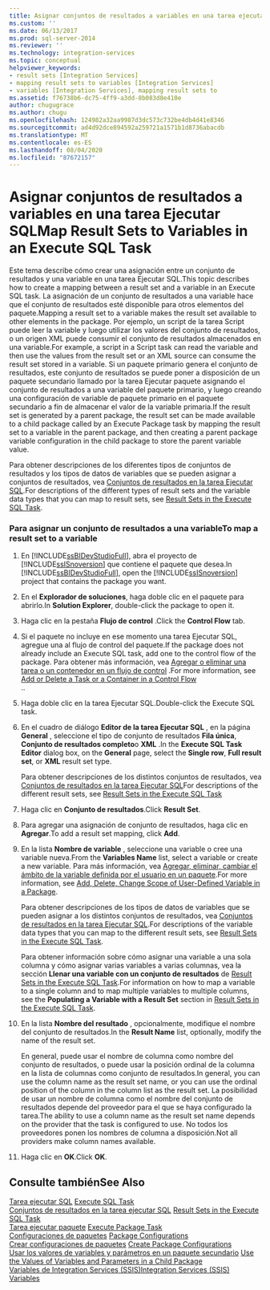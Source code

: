 ```yaml
---
title: Asignar conjuntos de resultados a variables en una tarea ejecutar SQL | Microsoft Docs
ms.custom: ''
ms.date: 06/13/2017
ms.prod: sql-server-2014
ms.reviewer: ''
ms.technology: integration-services
ms.topic: conceptual
helpviewer_keywords:
- result sets [Integration Services]
- mapping result sets to variables [Integration Services]
- variables [Integration Services], mapping result sets to
ms.assetid: f76738b6-dc75-4ff9-a3dd-8b083d8e410e
author: chugugrace
ms.author: chugu
ms.openlocfilehash: 124982a32aa9987d3dc573c732be4db4d41e8346
ms.sourcegitcommit: ad4d92dce894592a259721a1571b1d8736abacdb
ms.translationtype: MT
ms.contentlocale: es-ES
ms.lasthandoff: 08/04/2020
ms.locfileid: "87672157"
---
```

# <a name="map-result-sets-to-variables-in-an-execute-sql-task"></a><span data-ttu-id="b4ecd-102">Asignar conjuntos de resultados a variables en una tarea Ejecutar SQL</span><span class="sxs-lookup"><span data-stu-id="b4ecd-102">Map Result Sets to Variables in an Execute SQL Task</span></span>
  <span data-ttu-id="b4ecd-103">Este tema describe cómo crear una asignación entre un conjunto de resultados y una variable en una tarea Ejecutar SQL.</span><span class="sxs-lookup"><span data-stu-id="b4ecd-103">This topic describes how to create a mapping between a result set and a variable in an Execute SQL task.</span></span> <span data-ttu-id="b4ecd-104">La asignación de un conjunto de resultados a una variable hace que el conjunto de resultados esté disponible para otros elementos del paquete.</span><span class="sxs-lookup"><span data-stu-id="b4ecd-104">Mapping a result set to a variable makes the result set available to other elements in the package.</span></span> <span data-ttu-id="b4ecd-105">Por ejemplo, un script de la tarea Script puede leer la variable y luego utilizar los valores del conjunto de resultados, o un origen XML puede consumir el conjunto de resultados almacenados en una variable.</span><span class="sxs-lookup"><span data-stu-id="b4ecd-105">For example, a script in a Script task can read the variable and then use the values from the result set or an XML source can consume the result set stored in a variable.</span></span> <span data-ttu-id="b4ecd-106">Si un paquete primario genera el conjunto de resultados, este conjunto de resultados se puede poner a disposición de un paquete secundario llamado por la tarea Ejecutar paquete asignando el conjunto de resultados a una variable del paquete primario, y luego creando una configuración de variable de paquete primario en el paquete secundario a fin de almacenar el valor de la variable primaria.</span><span class="sxs-lookup"><span data-stu-id="b4ecd-106">If the result set is generated by a parent package, the result set can be made available to a child package called by an Execute Package task by mapping the result set to a variable in the parent package, and then creating a parent package variable configuration in the child package to store the parent variable value.</span></span>  
  
 <span data-ttu-id="b4ecd-107">Para obtener descripciones de los diferentes tipos de conjuntos de resultados y los tipos de datos de variables que se pueden asignar a conjuntos de resultados, vea [Conjuntos de resultados en la tarea Ejecutar SQL](control-flow/execute-sql-task.md).</span><span class="sxs-lookup"><span data-stu-id="b4ecd-107">For descriptions of the different types of result sets and the variable data types that you can map to result sets, see [Result Sets in the Execute SQL Task](control-flow/execute-sql-task.md).</span></span>  
  
### <a name="to-map-a-result-set-to-a-variable"></a><span data-ttu-id="b4ecd-108">Para asignar un conjunto de resultados a una variable</span><span class="sxs-lookup"><span data-stu-id="b4ecd-108">To map a result set to a variable</span></span>  
  
1.  <span data-ttu-id="b4ecd-109">En [!INCLUDE[ssBIDevStudioFull](../includes/ssbidevstudiofull-md.md)], abra el proyecto de [!INCLUDE[ssISnoversion](../includes/ssisnoversion-md.md)] que contiene el paquete que desea.</span><span class="sxs-lookup"><span data-stu-id="b4ecd-109">In [!INCLUDE[ssBIDevStudioFull](../includes/ssbidevstudiofull-md.md)], open the [!INCLUDE[ssISnoversion](../includes/ssisnoversion-md.md)] project that contains the package you want.</span></span>  
  
2.  <span data-ttu-id="b4ecd-110">En el **Explorador de soluciones**, haga doble clic en el paquete para abrirlo.</span><span class="sxs-lookup"><span data-stu-id="b4ecd-110">In **Solution Explorer**, double-click the package to open it.</span></span>  
  
3.  <span data-ttu-id="b4ecd-111">Haga clic en la pestaña **Flujo de control** .</span><span class="sxs-lookup"><span data-stu-id="b4ecd-111">Click the **Control Flow** tab.</span></span>  
  
4.  <span data-ttu-id="b4ecd-112">Si el paquete no incluye en ese momento una tarea Ejecutar SQL, agregue una al flujo de control del paquete.</span><span class="sxs-lookup"><span data-stu-id="b4ecd-112">If the package does not already include an Execute SQL task, add one to the control flow of the package.</span></span> <span data-ttu-id="b4ecd-113">Para obtener más información, vea [Agregar o eliminar una tarea o un contenedor en un flujo de control](control-flow/add-or-delete-a-task-or-a-container-in-a-control-flow.md) .</span><span class="sxs-lookup"><span data-stu-id="b4ecd-113">For more information, see [Add or Delete a Task or a Container in a Control Flow](control-flow/add-or-delete-a-task-or-a-container-in-a-control-flow.md)</span></span>  
  <span data-ttu-id="b4ecd-114">.</span><span class="sxs-lookup"><span data-stu-id="b4ecd-114">.</span></span>  
  
5.  <span data-ttu-id="b4ecd-115">Haga doble clic en la tarea Ejecutar SQL.</span><span class="sxs-lookup"><span data-stu-id="b4ecd-115">Double-click the Execute SQL task.</span></span>  
  
6.  <span data-ttu-id="b4ecd-116">En el cuadro de diálogo **Editor de la tarea Ejecutar SQL** , en la página **General** , seleccione el tipo de conjunto de resultados **Fila única**, **Conjunto de resultados completo**o **XML** .</span><span class="sxs-lookup"><span data-stu-id="b4ecd-116">In the **Execute SQL Task Editor** dialog box, on the **General** page, select the **Single row**, **Full result set**, or **XML** result set type.</span></span>  
  
     <span data-ttu-id="b4ecd-117">Para obtener descripciones de los distintos conjuntos de resultados, vea [Conjuntos de resultados en la tarea Ejecutar SQL](result-sets-in-the-execute-sql-task.md)</span><span class="sxs-lookup"><span data-stu-id="b4ecd-117">For descriptions of the different result sets, see [Result Sets in the Execute SQL Task](result-sets-in-the-execute-sql-task.md)</span></span>  
  
7.  <span data-ttu-id="b4ecd-118">Haga clic en **Conjunto de resultados**.</span><span class="sxs-lookup"><span data-stu-id="b4ecd-118">Click **Result Set**.</span></span>  
  
8.  <span data-ttu-id="b4ecd-119">Para agregar una asignación de conjunto de resultados, haga clic en **Agregar**.</span><span class="sxs-lookup"><span data-stu-id="b4ecd-119">To add a result set mapping, click **Add**.</span></span>  
  
9. <span data-ttu-id="b4ecd-120">En la lista **Nombre de variable** , seleccione una variable o cree una variable nueva.</span><span class="sxs-lookup"><span data-stu-id="b4ecd-120">From the **Variables Name** list, select a variable or create a new variable.</span></span> <span data-ttu-id="b4ecd-121">Para más información, vea [Agregar, eliminar, cambiar el ámbito de la variable definida por el usuario en un paquete](../../2014/integration-services/add-delete-change-scope-of-user-defined-variable-in-a-package.md).</span><span class="sxs-lookup"><span data-stu-id="b4ecd-121">For more information, see [Add, Delete, Change Scope of User-Defined Variable in a Package](../../2014/integration-services/add-delete-change-scope-of-user-defined-variable-in-a-package.md).</span></span>  
  
     <span data-ttu-id="b4ecd-122">Para obtener descripciones de los tipos de datos de variables que se pueden asignar a los distintos conjuntos de resultados, vea [Conjuntos de resultados en la tarea Ejecutar SQL](result-sets-in-the-execute-sql-task.md).</span><span class="sxs-lookup"><span data-stu-id="b4ecd-122">For descriptions of the variable data types that you can map to the different result sets, see [Result Sets in the Execute SQL Task](result-sets-in-the-execute-sql-task.md).</span></span>  
  
     <span data-ttu-id="b4ecd-123">Para obtener información sobre cómo asignar una variable a una sola columna y cómo asignar varias variables a varias columnas, vea la sección **Llenar una variable con un conjunto de resultados** de [Result Sets in the Execute SQL Task](control-flow/execute-sql-task.md).</span><span class="sxs-lookup"><span data-stu-id="b4ecd-123">For information on how to map a variable to a single column and to map multiple variables to multiple columns, see the **Populating a Variable with a Result Set** section in [Result Sets in the Execute SQL Task](control-flow/execute-sql-task.md).</span></span>  
  
10. <span data-ttu-id="b4ecd-124">En la lista **Nombre del resultado** , opcionalmente, modifique el nombre del conjunto de resultados.</span><span class="sxs-lookup"><span data-stu-id="b4ecd-124">In the **Result Name** list, optionally, modify the name of the result set.</span></span>  
  
     <span data-ttu-id="b4ecd-125">En general, puede usar el nombre de columna como nombre del conjunto de resultados, o puede usar la posición ordinal de la columna en la lista de columnas como conjunto de resultados.</span><span class="sxs-lookup"><span data-stu-id="b4ecd-125">In general, you can use the column name as the result set name, or you can use the ordinal position of the column in the column list as the result set.</span></span> <span data-ttu-id="b4ecd-126">La posibilidad de usar un nombre de columna como el nombre del conjunto de resultados depende del proveedor para el que se haya configurado la tarea.</span><span class="sxs-lookup"><span data-stu-id="b4ecd-126">The ability to use a column name as the result set name depends on the provider that the task is configured to use.</span></span> <span data-ttu-id="b4ecd-127">No todos los proveedores ponen los nombres de columna a disposición.</span><span class="sxs-lookup"><span data-stu-id="b4ecd-127">Not all providers make column names available.</span></span>  
  
11. <span data-ttu-id="b4ecd-128">Haga clic en **OK**.</span><span class="sxs-lookup"><span data-stu-id="b4ecd-128">Click **OK**.</span></span>  
  
## <a name="see-also"></a><span data-ttu-id="b4ecd-129">Consulte también</span><span class="sxs-lookup"><span data-stu-id="b4ecd-129">See Also</span></span>  
 <span data-ttu-id="b4ecd-130">[Tarea ejecutar SQL](control-flow/execute-sql-task.md) </span><span class="sxs-lookup"><span data-stu-id="b4ecd-130">[Execute SQL Task](control-flow/execute-sql-task.md) </span></span>  
 <span data-ttu-id="b4ecd-131">[Conjuntos de resultados en la tarea ejecutar SQL](result-sets-in-the-execute-sql-task.md) </span><span class="sxs-lookup"><span data-stu-id="b4ecd-131">[Result Sets in the Execute SQL Task](result-sets-in-the-execute-sql-task.md) </span></span>  
 <span data-ttu-id="b4ecd-132">[Tarea ejecutar paquete](control-flow/execute-package-task.md) </span><span class="sxs-lookup"><span data-stu-id="b4ecd-132">[Execute Package Task](control-flow/execute-package-task.md) </span></span>  
 <span data-ttu-id="b4ecd-133">[Configuraciones de paquetes](../../2014/integration-services/package-configurations.md) </span><span class="sxs-lookup"><span data-stu-id="b4ecd-133">[Package Configurations](../../2014/integration-services/package-configurations.md) </span></span>  
 <span data-ttu-id="b4ecd-134">[Crear configuraciones de paquetes](../../2014/integration-services/create-package-configurations.md) </span><span class="sxs-lookup"><span data-stu-id="b4ecd-134">[Create Package Configurations](../../2014/integration-services/create-package-configurations.md) </span></span>  
 <span data-ttu-id="b4ecd-135">[Usar los valores de variables y parámetros en un paquete secundario](../../2014/integration-services/use-the-values-of-variables-and-parameters-in-a-child-package.md) </span><span class="sxs-lookup"><span data-stu-id="b4ecd-135">[Use the Values of Variables and Parameters in a Child Package](../../2014/integration-services/use-the-values-of-variables-and-parameters-in-a-child-package.md) </span></span>  
 [<span data-ttu-id="b4ecd-136">Variables de Integration Services &#40;SSIS&#41;</span><span class="sxs-lookup"><span data-stu-id="b4ecd-136">Integration Services &#40;SSIS&#41; Variables</span></span>](integration-services-ssis-variables.md)  
  
  
